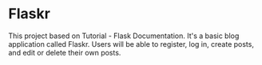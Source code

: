 # Flaskr
This project based on Tutorial - Flask Documentation. It's a basic blog application called Flaskr. Users will be able to register, log in, create posts, and edit or delete their own posts. 
